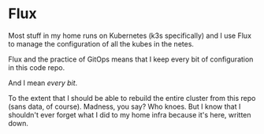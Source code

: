 # Flux

Most stuff in my home runs on Kubernetes (k3s specifically) and I use Flux to manage the configuration of all the kubes in the netes.

Flux and the practice of GitOps means that I keep every bit of configuration in this code repo. 

And I mean _every bit_.

To the extent that I should be able to rebuild the entire cluster from this repo (sans data, of course). Madness, you say? Who knoes. But I know that I shouldn't ever forget what I did to my home infra because it's here, written down.

